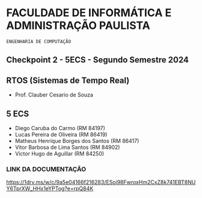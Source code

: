 # FACULDADE DE INFORMÁTICA E ADMINISTRAÇÃO PAULISTA
``ENGENHARIA DE COMPUTAÇÃO`` 
## Checkpoint 2 - 5ECS - Segundo Semestre 2024
 
## RTOS (Sistemas de Tempo Real)
* Prof. Clauber Cesario de Souza

## 5 ECS
* Diego Caruba do Carmo (RM 84197)
* Lucas Pereira de Oliveira (RM 86419)
* Matheus Henrique Borges dos Santos (RM 86417)
* Vitor Barbosa de Lima Santos (RM 84902)
* Victor Hugo de Aguillar (RM 84250)

### LINK DA DOCUMENTAÇÃO
https://1drv.ms/w/c/9a5e04166f216283/ESoi98FwroxHm2CxZ8k741EBT8NUY6TprXW_HHx1eYPTog?e=rpQ84K

